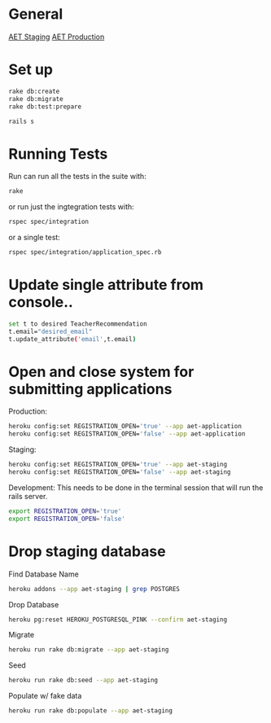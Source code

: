 # General

[AET Staging](http://aet-staging.newcollegeinstitute.org/)
[AET Production](http://aet-application.ialr.org)

# Set up
````bash
rake db:create
rake db:migrate
rake db:test:prepare

rails s

````

# Running Tests
Run can run all the tests in the suite with:
````bash
rake
````
or run just the ingtegration tests with:
````bash
rspec spec/integration
````

or a single test:
````bash
rspec spec/integration/application_spec.rb
````

# Update single attribute from console..
````bash  
set t to desired TeacherRecommendation
t.email="desired_email"
t.update_attribute('email',t.email)
````

# Open and close system for submitting applications
Production:
````bash
heroku config:set REGISTRATION_OPEN='true' --app aet-application
heroku config:set REGISTRATION_OPEN='false' --app aet-application
````
Staging:
````bash
heroku config:set REGISTRATION_OPEN='true' --app aet-staging
heroku config:set REGISTRATION_OPEN='false' --app aet-staging
````
Development:
This needs to be done in the terminal session that will run the rails server.
````bash
export REGISTRATION_OPEN='true'
export REGISTRATION_OPEN='false'
````

# Drop staging database
Find Database Name
````bash
heroku addons --app aet-staging | grep POSTGRES
````
Drop Database
````bash
heroku pg:reset HEROKU_POSTGRESQL_PINK --confirm aet-staging
````
Migrate
````bash
heroku run rake db:migrate --app aet-staging
````
Seed
````bash
heroku run rake db:seed --app aet-staging
````
Populate w/ fake data
````bash
heroku run rake db:populate --app aet-staging
````
